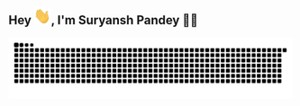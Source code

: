 ## Hey <img alt="Hi" src="./assets/Hi.gif" width="30px" height="30px" />, I'm Suryansh Pandey 👨‍💻

<img src="https://raw.githubusercontent.com/AkashRajpurohit/AkashRajpurohit/master/assets/github-snake-dark.svg" />

<!--
**Suryansh23102002/Suryansh23102002** is a ✨ _special_ ✨ repository because its `README.md` (this file) appears on your GitHub profile.

Here are some ideas to get you started:

- 🔭 I’m currently working on ...
- 🌱 I’m currently learning ...
- 👯 I’m looking to collaborate on ...
- 🤔 I’m looking for help with ...
- 💬 Ask me about ...
- 📫 How to reach me: ...
- 😄 Pronouns: ...
- ⚡ Fun fact: ...
-->

